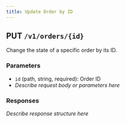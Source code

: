 ```yaml
---
title: Update Order by ID
---
```


## PUT `/v1/orders/{id}`

Change the state of a specific order by its ID.

### Parameters
- `id` (path, string, required): Order ID
- _Describe request body or parameters here_

### Responses
_Describe response structure here_ 